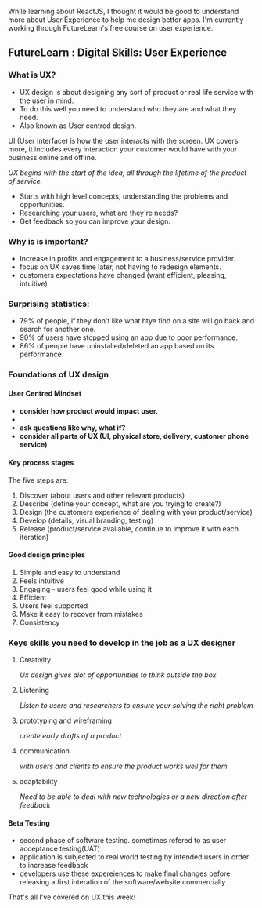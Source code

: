 <div class="blog">
 <p>While learning about ReactJS, I thought it would be good to understand more about User Experience
 to help me design better apps. I'm currently working through FutureLearn's free course on user experience.</p>

 <h2>FutureLearn : Digital Skills: User Experience</h2>

 <h3>What is UX?</h3>
 <ul>
  <li>UX design is about designing any sort of product or real life service with the user in mind.</li>
  <li>To do this well you need to understand who they are and what they need.</li>
  <li>Also known as User centred design.</li>
 </ul>

 <p>UI (User Interface) is how the user interacts with the screen. UX covers more, it includes every interaction 
 your customer would have with your business online and offline.</p>

 <p><em>UX begins with the start of the idea, all through the lifetime of the product of service.</em></p>
 <ul>
  <li> Starts with high level concepts, understanding the problems and opportunities.</li>
  <li> Researching your users, what are they're needs?</li>
  <li> Get feedback so you can improve your design.</li>
 </ul>

 <h3>Why is is important?</h3>
 <ul>
  <li> Increase in profits and engagement to a business/service provider.</li>
  <li> focus on UX saves time later, not having to redesign elements.</li>
  <li> customers expectations have changed (want efficient, pleasing, intuitive)</li>
 </ul>

 <h3>Surprising statistics:</h3>
 <ul>
  <li>79% of people, if they don't like what htye find on a site will go back and search for another one.</li>
  <li> 90% of users have stopped using an app due to poor performance.</li>
  <li> 86% of people have uninstalled/deleted an app based on its performance.</li>
 </ul>

 <h3>Foundations of UX design</h3>

 <h4>User Centred Mindset<h4>
 <ul> 
  <li>consider how product would impact user.<li>
  <li>ask questions like why, what if?</li>
  <li>consider all parts of UX (UI, physical store, delivery, customer phone service)</li>
 </ul>

 <h4>Key process stages</h4>
 <p>The five steps are:</p>
 <ol>
  <li>Discover (about users and other relevant products)</li>
  <li> Describe (define your concept, what are you trying to create?)</li>
  <li> Design (the customers experience of dealing with your product/service)</li>
  <li> Develop (details, visual branding, testing)</li>
  <li>Release (product/service available, continue to improve it with each iteration)</li>
 </ol>

 <h4>Good design principles</h4>
 <ol>
  <li>Simple and easy to understand</li>
  <li>Feels intuitive</li>
  <li>Engaging - users feel good while using it</li>
  <li>Efficient</li>
  <li>Users feel supported</li>
  <li>Make it easy to recover from mistakes</li>
  <li>Consistency</li>
 </ol>

 <h3>Keys skills you need to develop in the job as a UX designer</h3>
 <ol>
  <li>Creativity</li>
  <p><em>Ux design gives alot of opportunities to think outside the box.</em></p>
  <li> Listening</li>
  <p><em>Listen to users and researchers to ensure your solving the right problem</em></p>
  <li> prototyping and wireframing</li>
  <p><em>create early drafts of a product</em></p>
  <li> communication</li>
  <p><em>with users and clients to ensure the product works well for them</em></p>
  <li> adaptability</li>
  <p><em>Need to be able to deal with new technologies or a new direction after feedback</em></p>
 </ol>
 
 <h4>Beta Testing</h4>
 <ul>
  <li> second phase of software testing. sometimes refered to as user acceptance testing(UAT)</li>
  <li> application is subjected to real world testing by intended users in order to increase feedback</li>
  <li> developers use these expereiences to make final changes before releasing a first interation of the software/website commercially</li>
 </ul>

 <p>That's all I've covered on UX this week!</p>
</div>
